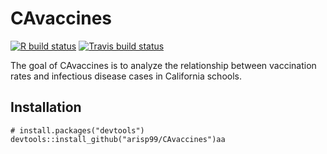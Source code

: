 # CAvaccines

<!-- badges: start -->
[![R build status](https://github.com/r-lib/usethis/workflows/R-CMD-check/badge.svg)](https://github.com/r-lib/usethis/actions)
[![Travis build status](https://travis-ci.org/arisp99/Cavaccines.svg?branch=master)](https://travis-ci.org/arisp99/Cavaccines)
<!-- badges: end -->

The goal of CAvaccines is to analyze the relationship between vaccination rates
and infectious disease cases in California schools.

## Installation

```{r, eval = FALSE}
# install.packages("devtools")
devtools::install_github("arisp99/CAvaccines")aa
```
